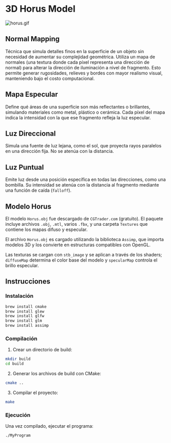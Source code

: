 # 3D Horus Model

![horus.gif](horus.gif)

## Normal Mapping

Técnica que simula detalles finos en la superficie de un objeto sin necesidad de aumentar su complejidad geométrica. Utiliza un mapa de normales (una textura donde cada píxel representa una dirección de normal) para alterar la dirección de iluminación a nivel de fragmento. Esto permite generar rugosidades, relieves y bordes con mayor realismo visual, manteniendo bajo el costo computacional.

## Mapa Especular

Define qué áreas de una superficie son más reflectantes o brillantes, simulando materiales como metal, plástico o cerámica. Cada píxel del mapa indica la intensidad con la que ese fragmento refleja la luz especular.

## Luz Direccional

Simula una fuente de luz lejana, como el sol, que proyecta rayos paralelos en una dirección fija. No se atenúa con la distancia.

## Luz Puntual

Emite luz desde una posición específica en todas las direcciones, como una bombilla. Su intensidad se atenúa con la distancia al fragmento mediante una función de caída (`falloff`).

## Modelo Horus

El modelo `Horus.obj` fue descargado de `CGTrader.com` (gratuito). El paquete incluye archivos `.obj`, `.mtl`, varios `.fbx`, y una carpeta `Textures` que contiene los mapas difuso y especular.

El archivo `Horus.obj` es cargado utilizando la biblioteca `Assimp`, que importa modelos 3D y los convierte en estructuras compatibles con OpenGL.

Las texturas se cargan con `stb_image` y se aplican a través de los shaders; `diffuseMap` determina el color base del modelo y `specularMap` controla el brillo especular.

## Instrucciones

### Instalación

```bash
brew install cmake
brew install glew
brew install glfw
brew install glm
brew install assimp
```

### Compilación

1. Crear un directorio de build:

```bash
mkdir build
cd build
```

2. Generar los archivos de build con CMake:

```bash
cmake ..
```

3. Compilar el proyecto:

```bash
make
```

### Ejecución

Una vez compilado, ejecutar el programa:
```bash
./MyProgram
```
